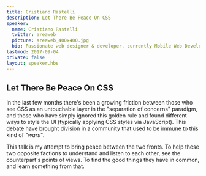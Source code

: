 ```yaml
---
title: Cristiano Rastelli
description: Let There Be Peace On CSS
speaker:
  name: Cristiano Rastelli
  twitter: areaweb
  picture: areaweb_400x400.jpg
  bio: Passionate web designer & developer, currently Mobile Web Developer at Badoo. In love with Atomic Design, Style Guides and CSS architecture. Likes to work at the intersection of business, design and development. Attendee/speaker/organiser of technical conferences and meetups.s
lastmod: 2017-09-04
private: false
layout: speaker.hbs
---
```


## Let There Be Peace On CSS

In the last few months there's been a growing friction between those who see CSS as an untouchable layer in the "separation of concerns" paradigm, and those who have simply ignored this golden rule and found different ways to style the UI (typically applying CSS styles via JavaScript). This debate have brought division in a community that used to be immune to this kind of _"wars"_.

This talk is my attempt to bring peace between the two fronts. To help these two opposite factions to understand and listen to each other, see the counterpart's points of views. To find the good things they have in common, and learn something from that.
